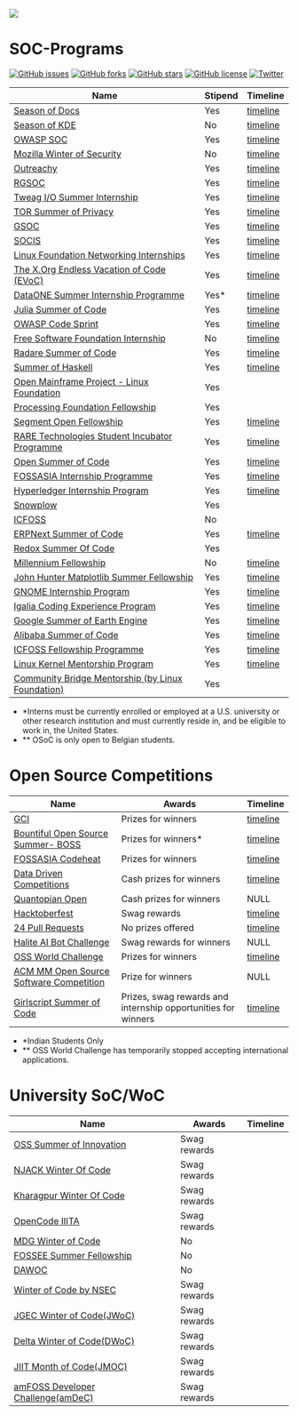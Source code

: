 ![](https://img.shields.io/badge/%20-Open--Source--Internships-blueviolet.svg)

# SOC-Programs
[![GitHub issues](https://img.shields.io/github/issues/tapaswenipathak/Open-Source-Programs.svg)](https://github.com/tapaswenipathak/Open-Source-Programs/issues)
[![GitHub forks](https://img.shields.io/github/forks/tapaswenipathak/Open-Source-Programs.svg)](https://github.com/tapaswenipathak/Open-Source-Programs/network)
[![GitHub stars](https://img.shields.io/github/stars/tapaswenipathak/Open-Source-Programs.svg)](https://github.com/tapaswenipathak/Open-Source-Programs/stargazers)
[![GitHub license](https://img.shields.io/github/license/tapaswenipathak/Open-Source-Programs.svg)](https://github.com/tapaswenipathak/Open-Source-Programs/blob/master/LICENSE)
[![Twitter](https://img.shields.io/twitter/url/https/github.com/tapaswenipathak/Open-Source-Programs.svg?label=Open-Source-Programs&style=social)](https://twitter.com/intent/tweet?text=Open%20Source%20Programs:&url=https%3A%2F%2Fgithub.com%2Ftapaswenipathak%2FOpen-Source-Programs)

| Name                                    | Stipend | Timeline            |
|-----------------------------------------|-------------|-----------------|
| [Season of Docs](https://developers.google.com/season-of-docs/) | Yes | [timeline](https://developers.google.com/season-of-docs/docs/timeline) |
| [Season of KDE](https://season.kde.org) | No      | [timeline](https://dot.kde.org/2017/11/19/announcing-season-kde-2018) |
| [OWASP SOC](https://www.owasp.org/index.php/OWASP_Code_Sprint_2017) | Yes | [timeline](https://www.owasp.org/index.php/OWASP_Code_Sprint_2017#Timeplan) |
| [Mozilla Winter of Security](https://wiki.mozilla.org/Security/Automation/Winter_Of_Security_2016) | No | [timeline](https://wiki.mozilla.org/Security/Automation/Winter_Of_Security_2016#Timeline) |
| [Outreachy](https://www.gnome.org/outreachy/) | Yes | [timeline](https://www.gnome.org/outreachy/) |
| [RGSOC](http://railsgirlssummerofcode.org/) | Yes | [timeline](https://railsgirlssummerofcode.org/) |
|[Tweag I/O Summer Internship](https://www.tweag.io/posts/2019-03-11-internships.html)|Yes|[timeline](https://www.tweag.io/posts/2019-03-11-internships.html#time)|
| [TOR Summer of Privacy](https://trac.torproject.org/projects/tor/wiki/org/TorSoP) | Yes | [timeline](https://trac.torproject.org/projects/tor/wiki/org/TorSoP) |
| [GSOC](https://developers.google.com/open-source/gsoc/) | Yes | [timeline](https://developers.google.com/open-source/gsoc/timeline)       |
| [SOCIS](https://socis.esa.int/) | Yes | [timeline](https://socis.esa.int/timeline/)   |
| [Linux Foundation Networking Internships](https://wiki.lfnetworking.org/display/LN/LF+Networking+Internships) | Yes | [timeline](https://wiki.lfnetworking.org/display/LN/LF+Networking+Internships#LFNetworkingInternships-Typicaltimelineforinternship) |
| [The X.Org Endless Vacation of Code (EVoC)](http://www.x.org/wiki/XorgEVoC/)| Yes |[timeline](https://summerofcode.withgoogle.com/how-it-works/#timeline)     |
| [DataONE Summer Internship Programme](https://www.dataone.org/internships) | Yes*| [timeline](https://www.dataone.org/internships)  |
|[Julia Summer of Code](https://julialang.org/soc/ideas-page)|Yes|[timeline](https://julialang.org/soc/guidelines/)|
|[OWASP Code Sprint](https://www.owasp.org/index.php/GSoC2019_Ideas)|Yes|[timeline](https://www.owasp.org/index.php/GSoC)|
| [Free Software Foundation Internship](http://www.fsf.org/volunteer/internships) | No|[timeline](https://www.outreachy.org/)  |
| [Radare Summer of Code](http://rada.re/r/rsoc.html) | Yes | [timeline](https://www.radare.org/r/rsoc.html#schedule) |
| [Summer of Haskell](https://summer.haskell.org/) | Yes |    [timeline](https://developers.google.com/open-source/gsoc/timeline)   |
| [Open Mainframe Project - Linux Foundation](https://www.openmainframeproject.org/projects/internship-program) | Yes |  |
| [Processing Foundation Fellowship](https://processingfoundation.org/fellowships/) | Yes |  |
| [Segment Open Fellowship](https://open.segment.com/fellowship) | Yes | [timeline](https://open.segment.com/fellowship/#details)     |
| [RARE Technologies Student Incubator Programme](https://rare-technologies.com/incubator/#details) | Yes | [timeline](https://rare-technologies.com/incubator/#details)    |
| [Open Summer of Code](https://summerofcode.be/) | Yes |[timeline](https://2019.summerofcode.be/practical.html)|
| [FOSSASIA Internship Programme]( https://fossasia.org/internship) | Yes | [timeline](https://fossasia.org/internship)     |
| [Hyperledger Internship Program](https://wiki.hyperledger.org/display/INTERN) | Yes | [timeline](https://wiki.hyperledger.org/display/INTERN/#HyperledgerMentorshipProgram-2019ProgramTimeline) |
| [Snowplow](https://snowplowanalytics.com/company/careers/?gh_jid=1107068) | Yes |  |
| [ICFOSS](https://icfoss.in/event/invitation-for-interns-0) | No |  |
| [ERPNext Summer of Code](https://erpnext.org/esoc) | Yes | [timeline](https://erpnext.org/esoc#timeline) |
| [Redox Summer Of Code](https://www.redox-os.org/rsoc/)| Yes |     |
|[Millennium Fellowship](https://milleniumfellows.org)|No|[timeline](https://milleniumfellows.org/the-program)|
| [John Hunter Matplotlib Summer Fellowship](https://www.numfocus.org/programs/john-hunter-technology-fellowship)| Yes | [timeline](https://numfocus.org/programs/john-hunter-technology-fellowship) |
| [GNOME Internship Program](https://wiki.gnome.org/Internships)| Yes |[timeline](https://wiki.gnome.org/Internships#Timeline)  |
| [Igalia Coding Experience Program](https://www.igalia.com/about-us/coding-experience)| Yes |[timeline](https://www.igalia.com/about-us/coding-experience) |
| [Google Summer of Earth Engine](https://sites.google.com/view/summerofearthengine/home) | Yes |[timeline](https://sites.google.com/view/summerofearthengine/timeline?authuser=0) |
| [Alibaba Summer of Code](https://developer.aliyun.com/special/summerofcode2019en) | Yes | [timeline](https://developer.aliyun.com/special/summerofcode2019en) |
| [ICFOSS Fellowship Programme](https://icfoss.in/index.php/event/foss-innovation-fellowship-programme)  | Yes  |   [timeline](https://icfoss.in/index.php/event/foss-innovation-fellowship-programme)  |
| [Linux Kernel Mentorship Program](https://wiki.linuxfoundation.org/lkmp)  | Yes  |   [timeline](https://wiki.linuxfoundation.org/lkmp/lkmp_schedule)  |
| [Community Bridge Mentorship (by Linux Foundation)](https://people.communitybridge.org/) | Yes |  |

* *Interns must be currently enrolled or employed at a U.S. university or other research institution and must currently reside in, and be eligible to work in, the United States.<br>
* ** OSoC is only open to Belgian students.

# Open Source Competitions


| Name                                    | Awards             | Timeline   |
|-----------------------------------------|----------------------------------- |--------------|
| [GCI](https://codein.withgoogle.com/archive/) | Prizes for winners | [timeline](https://developers.google.com/open-source/gci/timeline) |
| [Bountiful Open Source Summer- BOSS](https://lab.codingblocks.com/boss) | Prizes for winners*|[timeline](https://lab.codingblocks.com/boss#rules-and-eligibility)  |
| [FOSSASIA Codeheat](https://codeheat.org/) | Prizes for winners| [timeline](https://codeheat.org/#timeline)|
| [Data Driven Competitions](https://www.drivendata.org/competitions/) | Cash prizes for winners|[timeline](https://www.drivendata.org/competitions/) |
| [Quantopian Open](https://www.quantopian.com/open) | Cash prizes for winners| NULL |
| [Hacktoberfest](https://hacktoberfest.digitalocean.com/) | Swag rewards| [timeline](https://hacktoberfest.digitalocean.com/details) |
| [24 Pull Requests](https://24pullrequests.com/) | No prizes offered| [timeline](https://24pullrequests.com/about) |
| [Halite AI Bot Challenge](https://halite.io/) | Swag rewards for winners| NULL |
| [OSS World Challenge](https://www.oss.kr/en_oss_world_challenage) | Prizes for winners|[timeline](https://www.oss.kr/en_oss_world_challenage#period) |
| [ACM MM Open Source Software Competition](http://sigmm.org/Resources/software/ossc) | Prize for winners| NULL |
| [Girlscript Summer of Code](http://gssoc.tech/) | Prizes, swag rewards and internship opportunities for winners|[timeline](https://www.gssoc.tech/index.html#sch-heading)|

* *Indian Students Only
* ** OSS World Challenge has temporarily stopped accepting international applications.

# University SoC/WoC

| Name                                    | Awards             | Timeline   |
|-----------------------------------------|----------------------------------- |--------------|
| [OSS Summer of Innovation](https://oss2019.github.io/SoI.html) | Swag rewards|  |
| [NJACK Winter Of Code](https://njackwinterofcode.github.io/) | Swag rewards|  |
| [Kharagpur Winter Of Code](https://kwoc.kossiitkgp.org/) | Swag rewards|  |
| [OpenCode IIITA](https://opencodeiiita.github.io/) | Swag rewards|  |
| [MDG Winter of Code](http://mdg.iitr.ac.in/woc/2018/11/23/Winter-of-Code-18) | No |
| [FOSSEE Summer Fellowship](https://fossee.in/) | No |   |
| [DAWOC](https://dawoc.herokuapp.com/) | No  |    |
| [Winter of Code by NSEC](https://winterofcode.com/) | Swag rewards|  |
| [JGEC Winter of Code(JWoC)](https://jwoc.tech/) | Swag rewards|  |
| [Delta Winter of Code(DWoC)](https://dwoc.io/) | Swag rewards|  |
| [JIIT Month of Code(JMOC)](http://jmoc.jodc.tech/) | Swag rewards|  |
| [amFOSS Developer Challenge(amDeC)](https://amdec.amfoss.in/) | Swag rewards|  |
